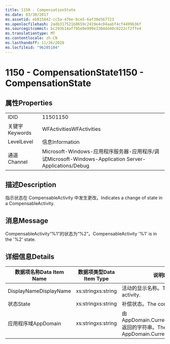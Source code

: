 ```yaml
---
title: 1150 - CompensationState
ms.date: 03/30/2017
ms.assetid: eb015842-cc5a-47be-bce5-6af39e567723
ms.openlocfilehash: 2adb317521b8659c2419e4c04aabf4cf4499b36f
ms.sourcegitcommit: bc293b14af795e0e999e3304dd40c0222cf2ffe4
ms.translationtype: MT
ms.contentlocale: zh-CN
ms.lasthandoff: 11/26/2020
ms.locfileid: "96285104"
---
```

# <a name="1150---compensationstate"></a><span data-ttu-id="cd42b-102">1150 - CompensationState</span><span class="sxs-lookup"><span data-stu-id="cd42b-102">1150 - CompensationState</span></span>

## <a name="properties"></a><span data-ttu-id="cd42b-103">属性</span><span class="sxs-lookup"><span data-stu-id="cd42b-103">Properties</span></span>  
  
|||  
|-|-|  
|<span data-ttu-id="cd42b-104">ID</span><span class="sxs-lookup"><span data-stu-id="cd42b-104">ID</span></span>|<span data-ttu-id="cd42b-105">1150</span><span class="sxs-lookup"><span data-stu-id="cd42b-105">1150</span></span>|  
|<span data-ttu-id="cd42b-106">关键字</span><span class="sxs-lookup"><span data-stu-id="cd42b-106">Keywords</span></span>|<span data-ttu-id="cd42b-107">WFActivities</span><span class="sxs-lookup"><span data-stu-id="cd42b-107">WFActivities</span></span>|  
|<span data-ttu-id="cd42b-108">Level</span><span class="sxs-lookup"><span data-stu-id="cd42b-108">Level</span></span>|<span data-ttu-id="cd42b-109">信息</span><span class="sxs-lookup"><span data-stu-id="cd42b-109">Information</span></span>|  
|<span data-ttu-id="cd42b-110">通道</span><span class="sxs-lookup"><span data-stu-id="cd42b-110">Channel</span></span>|<span data-ttu-id="cd42b-111">Microsoft-Windows-应用程序服务器-应用程序/调试</span><span class="sxs-lookup"><span data-stu-id="cd42b-111">Microsoft-Windows-Application Server-Applications/Debug</span></span>|  
  
## <a name="description"></a><span data-ttu-id="cd42b-112">描述</span><span class="sxs-lookup"><span data-stu-id="cd42b-112">Description</span></span>  

 <span data-ttu-id="cd42b-113">指示状态在 CompensableActivity 中发生更改。</span><span class="sxs-lookup"><span data-stu-id="cd42b-113">Indicates a change of state in a CompensableActivity.</span></span>  
  
## <a name="message"></a><span data-ttu-id="cd42b-114">消息</span><span class="sxs-lookup"><span data-stu-id="cd42b-114">Message</span></span>  

 <span data-ttu-id="cd42b-115">CompensableActivity“%1”的状态为“%2”。</span><span class="sxs-lookup"><span data-stu-id="cd42b-115">CompensableActivity '%1' is in the '%2' state.</span></span>  
  
## <a name="details"></a><span data-ttu-id="cd42b-116">详细信息</span><span class="sxs-lookup"><span data-stu-id="cd42b-116">Details</span></span>  
  
|<span data-ttu-id="cd42b-117">数据项名称</span><span class="sxs-lookup"><span data-stu-id="cd42b-117">Data Item Name</span></span>|<span data-ttu-id="cd42b-118">数据项类型</span><span class="sxs-lookup"><span data-stu-id="cd42b-118">Data Item Type</span></span>|<span data-ttu-id="cd42b-119">说明</span><span class="sxs-lookup"><span data-stu-id="cd42b-119">Description</span></span>|  
|--------------------|--------------------|-----------------|  
|<span data-ttu-id="cd42b-120">DisplayName</span><span class="sxs-lookup"><span data-stu-id="cd42b-120">DisplayName</span></span>|<span data-ttu-id="cd42b-121">xs:string</span><span class="sxs-lookup"><span data-stu-id="cd42b-121">xs:string</span></span>|<span data-ttu-id="cd42b-122">活动的显示名称。</span><span class="sxs-lookup"><span data-stu-id="cd42b-122">The display name of the activity.</span></span>|  
|<span data-ttu-id="cd42b-123">状态</span><span class="sxs-lookup"><span data-stu-id="cd42b-123">State</span></span>|<span data-ttu-id="cd42b-124">xs:string</span><span class="sxs-lookup"><span data-stu-id="cd42b-124">xs:string</span></span>|<span data-ttu-id="cd42b-125">补偿状态。</span><span class="sxs-lookup"><span data-stu-id="cd42b-125">The compensation state.</span></span>|  
|<span data-ttu-id="cd42b-126">应用程序域</span><span class="sxs-lookup"><span data-stu-id="cd42b-126">AppDomain</span></span>|<span data-ttu-id="cd42b-127">xs:string</span><span class="sxs-lookup"><span data-stu-id="cd42b-127">xs:string</span></span>|<span data-ttu-id="cd42b-128">由 AppDomain.CurrentDomain.FriendlyName 返回的字符串。</span><span class="sxs-lookup"><span data-stu-id="cd42b-128">The string returned by AppDomain.CurrentDomain.FriendlyName.</span></span>|
